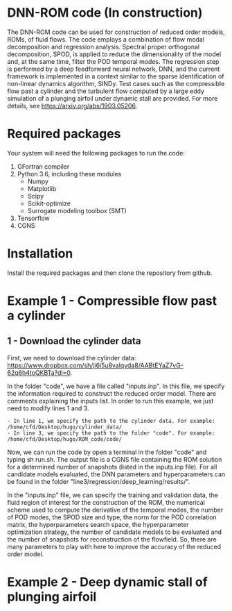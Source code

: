 # DNN-ROM code (In construction)
The DNN-ROM code can be used for construction of reduced order models, ROMs, of fluid flows. The code employs a combination of flow modal decomposition and regression analysis. Spectral proper orthogonal decomposition, SPOD, is applied to reduce the dimensionality of the model and, at the same time, filter the POD temporal modes. The regression step is performed by a deep feedforward neural network, DNN, and the current framework is implemented in a context similar to the sparse identification of non-linear dynamics algorithm, SINDy. Test cases such as the compressible flow past a cylinder and the turbulent flow computed by a large eddy simulation of a plunging airfoil under dynamic stall are provided. For more details, see https://arxiv.org/abs/1903.05206. 

# Required packages 
Your system will need the following packages to run the code:
1. GFortran compiler
2. Python 3.6, including these modules
    - Numpy
    - Matplotlib
    - Scipy
    - Scikit-optimize
    - Surrogate modeling toolbox (SMT) 
3. Tensorflow 
4. CGNS 

# Installation 
Install the required packages and then clone the repository from github.

# Example 1 - Compressible flow past a cylinder

## 1 - Download the cylinder data
First, we need to download the cylinder data: https://www.dropbox.com/sh/ji6i5u8valqyda8/AABtEYaZ7vG-62q6h4toQKBTa?dl=0. 

In the folder "code", we have a file called "inputs.inp". In this file, we specify the information required to construct the reduced order model. There are comments explaining the inputs list. In order to run this example, we just need to modify lines 1 and 3.

    - In line 1, we specify the path to the cylinder data. For example: /home/cfd/Desktop/hugo/cylinder_data/
    - In line 3, we specify the path to the folder "code". For example: /home/cfd/Desktop/hugo/ROM_code/code/
    
Now, we can run the code by open a terminal in the folder "code" and typing sh run.sh. The output file is a CGNS file containing the ROM solution for a determined number of snapshots (listed in the inputs.inp file). For all candidate models evaluated, the DNN parameters and hyperparameters can be found in the folder "line3/regression/deep_learning/results/". 

In the "inputs.inp" file, we can specify the training and validation data, the fluid region of interest for the construction of the ROM, the numerical scheme used to compute the derivative of the temporal modes, the number of POD modes, the SPOD size and type, the norm for the POD correlation matrix, the hyperparameters search space, the hyperparameter optimization strategy, the number of candidate models to be evaluated and the number of snapshots for reconstruction of the flowfield. So, there are many parameters to play with here to improve the accuracy of the reduced order model.
   
# Example 2 - Deep dynamic stall of plunging airfoil
